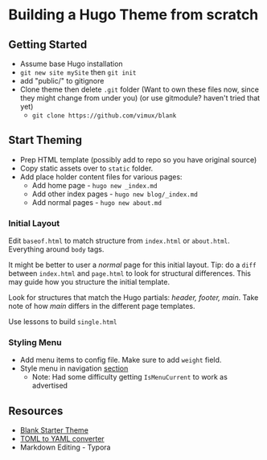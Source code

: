 # Building a Hugo Theme from scratch

## Getting Started

- Assume base Hugo installation
- `git new site mySite` then `git init`
- add "public/" to gitignore
- Clone theme then delete `.git` folder (Want to own these files now, since they might change from under you) (or use gitmodule? haven't tried that yet)
  - `git clone https://github.com/vimux/blank`

## Start Theming

- Prep HTML template (possibly add to repo so you have original source)
- Copy static assets over to `static` folder.
- Add place holder content files for various pages:
  - Add home page - `hugo new _index.md`
  - Add other index pages - `hugo new blog/_index.md`
  - Add normal pages -  `hugo new about.md`

### Initial Layout

Edit `baseof.html` to match structure from `index.html` or `about.html`.  Everything around `body` tags.

It might be better to user a *normal* page for this initial layout. Tip: do a `diff` between `index.html` and `page.html` to look for structural differences. This may guide how you structure the initial template.

Look for structures that match the Hugo partials: *header, footer, main*. Take note of how *main* differs in the different page templates.

Use lessons to build `single.html`



### Styling Menu

- Add menu items to config file. Make sure to add `weight` field.
- Style menu in navigation [section](https://gohugo.io/templates/menu-templates/)
  - Note: Had some difficulty getting `IsMenuCurrent` to work as advertised

## Resources

- [Blank Starter Theme](https://themes.gohugo.io/themes/blank/)
- [TOML to YAML converter](https://www.convertsimple.com/convert-toml-to-yaml)
- Markdown Editing - Typora
